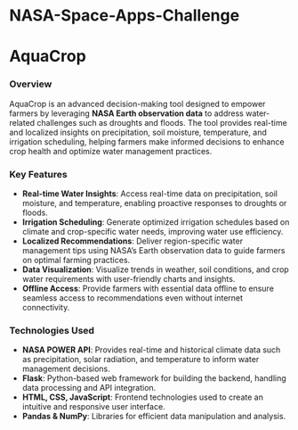 # NASA-Space-Apps-Challenge

# AquaCrop

### Overview
AquaCrop is an advanced decision-making tool designed to empower farmers by leveraging **NASA Earth observation data** to address water-related challenges such as droughts and floods. The tool provides real-time and localized insights on precipitation, soil moisture, temperature, and irrigation scheduling, helping farmers make informed decisions to enhance crop health and optimize water management practices.

### Key Features
- **Real-time Water Insights**: Access real-time data on precipitation, soil moisture, and temperature, enabling proactive responses to droughts or floods.
- **Irrigation Scheduling**: Generate optimized irrigation schedules based on climate and crop-specific water needs, improving water use efficiency.
- **Localized Recommendations**: Deliver region-specific water management tips using NASA’s Earth observation data to guide farmers on optimal farming practices.
- **Data Visualization**: Visualize trends in weather, soil conditions, and crop water requirements with user-friendly charts and insights.
- **Offline Access**: Provide farmers with essential data offline to ensure seamless access to recommendations even without internet connectivity.

### Technologies Used
- **NASA POWER API**: Provides real-time and historical climate data such as precipitation, solar radiation, and temperature to inform water management decisions.
- **Flask**: Python-based web framework for building the backend, handling data processing and API integration.
- **HTML, CSS, JavaScript**: Frontend technologies used to create an intuitive and responsive user interface.
- **Pandas & NumPy**: Libraries for efficient data manipulation and analysis.
